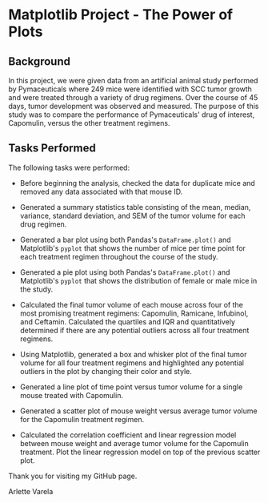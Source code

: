 # Matplotlib Project - The Power of Plots

## Background

In this project, we were given data from an artificial animal study performed by Pymaceuticals where 249 mice were identified with SCC tumor growth and were treated through a variety of drug regimens. Over the course of 45 days, tumor development was observed and measured. The purpose of this study was to compare the performance of Pymaceuticals' drug of interest, Capomulin, versus the other treatment regimens. 

## Tasks Performed

The following tasks were performed: 

* Before beginning the analysis, checked the data for duplicate mice and removed any data associated with that mouse ID.

* Generated a summary statistics table consisting of the mean, median, variance, standard deviation, and SEM of the tumor volume for each drug regimen.

* Generated a bar plot using both Pandas's `DataFrame.plot()` and Matplotlib's `pyplot` that shows the number of mice per time point for each treatment regimen throughout the course of the study.

* Generated a pie plot using both Pandas's `DataFrame.plot()` and Matplotlib's `pyplot` that shows the distribution of female or male mice in the study.

* Calculated the final tumor volume of each mouse across four of the most promising treatment regimens: Capomulin, Ramicane, Infubinol, and Ceftamin. Calculated the quartiles and IQR and quantitatively determined if there are any potential outliers across all four treatment regimens.

* Using Matplotlib, generated a box and whisker plot of the final tumor volume for all four treatment regimens and highlighted any potential outliers in the plot by changing their color and style.

* Generated a line plot of time point versus tumor volume for a single mouse treated with Capomulin.

* Generated a scatter plot of mouse weight versus average tumor volume for the Capomulin treatment regimen.

* Calculated the correlation coefficient and linear regression model between mouse weight and average tumor volume for the Capomulin treatment. Plot the linear regression model on top of the previous scatter plot.


Thank you for visiting my GitHub page.

Arlette Varela